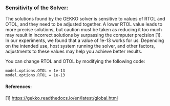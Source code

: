 ### Sensitivity of the Solver:

The solutions found by the GEKKO solver is sensitive to values of RTOL and OTOL, and they need to be adjusted together. A lower RTOL value leads to more precise solutions, but caution must be taken as reducing it too much may result in incorrect solutions by surpassing the computer precision [1]. 
In our experiments, we found that a value of 1e-13 works for us. Depending on the intended use, host system running the solver, and other factors, adjustments to these values may help you achieve better results.

You can change RTOL and OTOL by modifying the following code:
```
model.options.OTOL = 1e-13
model.options.RTOL = 1e-13
```

#### References:
[1] https://gekko.readthedocs.io/en/latest/global.html
